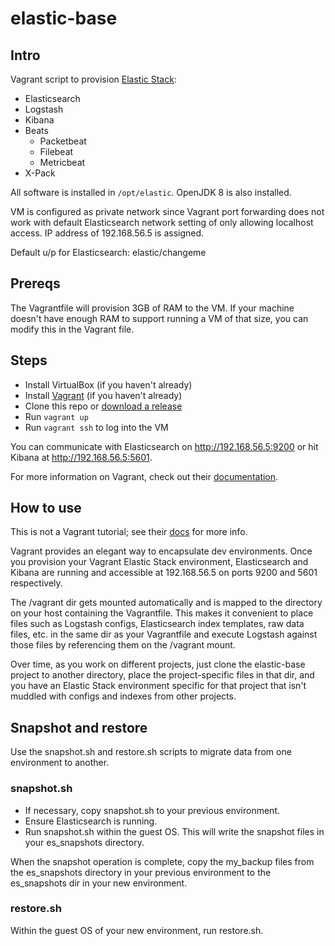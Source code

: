 # elastic-base

## Intro

Vagrant script to provision [Elastic Stack](https://www.elastic.co/v5):
* Elasticsearch
* Logstash
* Kibana
* Beats
  * Packetbeat
  * Filebeat
  * Metricbeat
* X-Pack

All software is installed in `/opt/elastic`.
OpenJDK 8 is also installed.

VM is configured as private network since Vagrant port forwarding
does not work with default Elasticsearch network setting of only
allowing localhost access. IP address of 192.168.56.5 is assigned.

Default u/p for Elasticsearch: elastic/changeme

## Prereqs

The Vagrantfile will provision 3GB of RAM to the VM. If your machine doesn't
have enough RAM to support running a VM of that size, you can modify
this in the Vagrant file.

## Steps

* Install VirtualBox (if you haven't already)
* Install [Vagrant](https://www.vagrantup.com/docs/installation/) (if you haven't already)
* Clone this repo or [download a release](https://github.com/peterskim12/elastic-base/releases)
* Run `vagrant up`
* Run `vagrant ssh` to log into the VM

You can communicate with Elasticsearch on http://192.168.56.5:9200 or hit
Kibana at http://192.168.56.5:5601.

For more information on Vagrant, check out their [documentation](https://www.vagrantup.com/docs/).

## How to use

This is not a Vagrant tutorial; see their [docs](https://www.vagrantup.com/docs/) for more info.

Vagrant provides an elegant way to encapsulate dev environments. Once
you provision your Vagrant Elastic Stack environment, Elasticsearch and
Kibana are running and accessible at 192.168.56.5 on ports 9200 and 5601
respectively.

The /vagrant dir gets mounted automatically and is mapped to the directory
on your host containing the Vagrantfile. This makes it convenient to
place files such as Logstash configs, Elasticsearch index templates, raw
data files, etc. in the same dir as your Vagrantfile and execute Logstash
against those files by referencing them on the /vagrant mount.

Over time, as you work on different projects, just clone the elastic-base
project to another directory, place the project-specific files in that dir,
and you have an Elastic Stack environment specific for that project that
isn't muddled with configs and indexes from other projects.

## Snapshot and restore

Use the snapshot.sh and restore.sh scripts to migrate data from one environment
to another.

### snapshot.sh

* If necessary, copy snapshot.sh to your previous environment.
* Ensure Elasticsearch is running.
* Run snapshot.sh within the guest OS. This will write the snapshot files
in your es_snapshots directory.

When the snapshot operation is complete, copy the my_backup files from the
es_snapshots directory in your previous environment to the es_snapshots dir in
your new environment.

### restore.sh

Within the guest OS of your new environment, run restore.sh.
